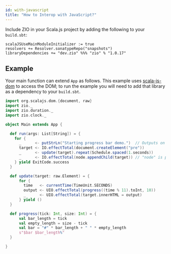 ```yaml
---
id: with-javascript
title: "How to Interop with JavaScript?"
---
```


Include ZIO in your Scala.js project by adding the following to your `build.sbt`:

```
scalaJSUseMainModuleInitializer := true
resolvers += Resolver.sonatypeRepo("snapshots")
libraryDependencies += "dev.zio" %%% "zio" % "1.0.17"
```

## Example

Your main function can extend `App` as follows.
This example uses [scala-js-dom](https://github.com/scala-js/scala-js-dom) to access the DOM; to run the example you
will need to add that library as a dependency to your `build.sbt`.

```scala
import org.scalajs.dom.{document, raw}
import zio._
import zio.duration._
import zio.clock._

object Main extends App {

  def run(args: List[String]) = {
    for {
      _      <- putStrLn("Starting progress bar demo.")  // Outputs on browser console log.
      target <- IO.effectTotal(document.createElement("pre"))
      _      <- update(target).repeat(Schedule.spaced(1.seconds))
      _      <- IO.effectTotal(node.appendChild(target)) // "node" is provided in this page by mdoc.
    } yield ExitCode.success
  }

  def update(target: raw.Element) = {
      for {
        time   <- currentTime(TimeUnit.SECONDS)
        output <- UIO.effectTotal(progress((time % 11).toInt, 10))
        _      <- UIO.effectTotal(target.innerHTML = output)
      } yield ()
  }

  def progress(tick: Int, size: Int) = {
      val bar_length = tick
      val empty_length = size - tick
      val bar = "#" * bar_length + " " * empty_length
      s"$bar $bar_length%"
  }

}
```
